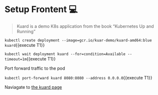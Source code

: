 # Setup Frontent 💻

> Kuard is a demo K8s application from the book “Kubernetes Up and Running”

`kubectl create deployment --image=gcr.io/kuar-demo/kuard-amd64:blue kuard`{{execute T1}}

`kubectl wait deployment kuard --for=condition=Available --timeout=1m`{{execute T1}}

Port forward traffic to the pod

`kubectl port-forward kuard 8080:8080 --address 0.0.0.0`{{execute T1}}

Naviagate to [the kuard page](https://[[HOST_SUBDOMAIN]]-8080-[[KATACODA_HOST]].environments.katacoda.com/)
